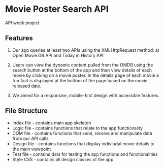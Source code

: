 # Movie Poster Search API
API week project

## Features

1) Our app queries at least two APIs using the XMLHttpRequest method:
a) Open Movie DB API and Today in History API

2) Users can view the dynamic content pulled from the OMDB using the search button at the bottom of the app and then view details of each movie by clicking on a movie poster. In the details page of each movie a fun fact is displayed at the bottom of the page based on the movie released date.

3) We aimed for a responsive, mobile-first design with accessible features.

## File Structure

- Index file - contains main app skeleton
- Logic file - contains functions that relate to the app functionality
- DOM file - contains functions that send, receive and manipulate data from our API calls
- Design file - contains functions that display indiviudal movie details to the main viewpoint
- Test file - contains data for testing the app functions and functionalities
- Style CSS - contains all design classes of the app
